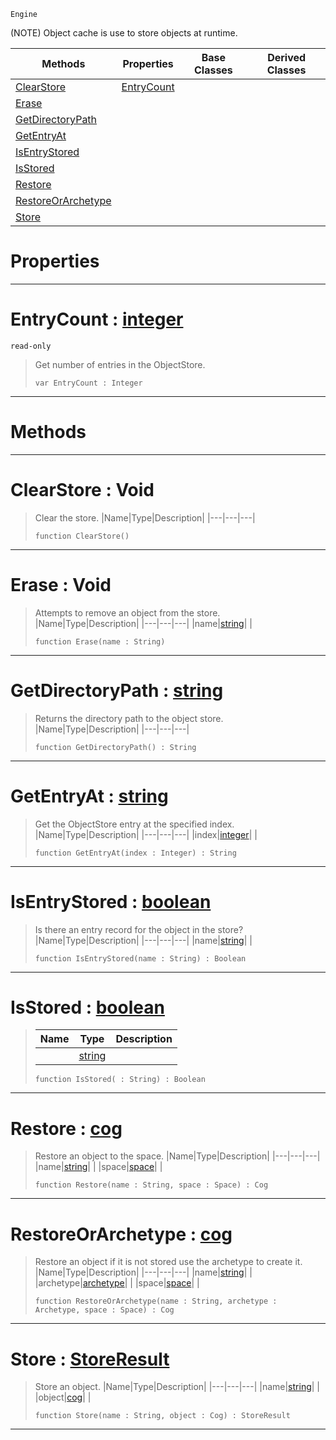  `Engine`

(NOTE) Object cache is use to store objects at runtime.

|Methods|Properties|Base Classes|Derived Classes|
|---|---|---|---|
|[ ClearStore](https://plasmaengine.github.io/PlasmaDocs/Plasma1/C++/code_reference/class_reference/objectstore.markdown#clearstore-void)|[ EntryCount](https://plasmaengine.github.io/PlasmaDocs/Plasma1/C++/code_reference/class_reference/objectstore.markdown#entrycount-plasma-engine-d)| | |
|[ Erase](https://plasmaengine.github.io/PlasmaDocs/Plasma1/C++/code_reference/class_reference/objectstore.markdown#erase-void)| | | |
|[ GetDirectoryPath](https://plasmaengine.github.io/PlasmaDocs/Plasma1/C++/code_reference/class_reference/objectstore.markdown#getdirectorypath-plasma-en)| | | |
|[ GetEntryAt](https://plasmaengine.github.io/PlasmaDocs/Plasma1/C++/code_reference/class_reference/objectstore.markdown#getentryat-plasma-engine-d)| | | |
|[ IsEntryStored](https://plasmaengine.github.io/PlasmaDocs/Plasma1/C++/code_reference/class_reference/objectstore.markdown#isentrystored-plasma-engin)| | | |
|[ IsStored](https://plasmaengine.github.io/PlasmaDocs/Plasma1/C++/code_reference/class_reference/objectstore.markdown#isstored-plasma-engine-doc)| | | |
|[ Restore](https://plasmaengine.github.io/PlasmaDocs/Plasma1/C++/code_reference/class_reference/objectstore.markdown#restore-plasma-engine-docu)| | | |
|[ RestoreOrArchetype](https://plasmaengine.github.io/PlasmaDocs/Plasma1/C++/code_reference/class_reference/objectstore.markdown#restoreorarchetype-plasma)| | | |
|[ Store](https://plasmaengine.github.io/PlasmaDocs/Plasma1/C++/code_reference/class_reference/objectstore.markdown#store-plasma-engine-docume)| | | |


 #  Properties


---  
 #  EntryCount : [integer](https://plasmaengine.github.io/PlasmaDocs/Plasma1/C++/code_reference/lightning_base_types/integer.markdown)

 `read-only`

> Get number of entries in the ObjectStore.
> ``` lang=cpp, name=Lightning
> var EntryCount : Integer


---  
 #  Methods


---  
 #  ClearStore : Void

> Clear the store.
> |Name|Type|Description|
> |---|---|---|
> ``` lang=cpp, name=Lightning
> function ClearStore()
> ``` 


---  
 #  Erase : Void

> Attempts to remove an object from the store.
> |Name|Type|Description|
> |---|---|---|
> |name|[string](https://plasmaengine.github.io/PlasmaDocs/Plasma1/C++/code_reference/lightning_base_types/string.markdown)| |
> ``` lang=cpp, name=Lightning
> function Erase(name : String)
> ``` 


---  
 #  GetDirectoryPath : [string](https://plasmaengine.github.io/PlasmaDocs/Plasma1/C++/code_reference/lightning_base_types/string.markdown)

> Returns the directory path to the object store.
> |Name|Type|Description|
> |---|---|---|
> ``` lang=cpp, name=Lightning
> function GetDirectoryPath() : String
> ``` 


---  
 #  GetEntryAt : [string](https://plasmaengine.github.io/PlasmaDocs/Plasma1/C++/code_reference/lightning_base_types/string.markdown)

> Get the ObjectStore entry at the specified index.
> |Name|Type|Description|
> |---|---|---|
> |index|[integer](https://plasmaengine.github.io/PlasmaDocs/Plasma1/C++/code_reference/lightning_base_types/integer.markdown)| |
> ``` lang=cpp, name=Lightning
> function GetEntryAt(index : Integer) : String
> ``` 


---  
 #  IsEntryStored : [boolean](https://plasmaengine.github.io/PlasmaDocs/Plasma1/C++/code_reference/lightning_base_types/boolean.markdown)

> Is there an entry record for the object in the store?
> |Name|Type|Description|
> |---|---|---|
> |name|[string](https://plasmaengine.github.io/PlasmaDocs/Plasma1/C++/code_reference/lightning_base_types/string.markdown)| |
> ``` lang=cpp, name=Lightning
> function IsEntryStored(name : String) : Boolean
> ``` 


---  
 #  IsStored : [boolean](https://plasmaengine.github.io/PlasmaDocs/Plasma1/C++/code_reference/lightning_base_types/boolean.markdown)

> 
> |Name|Type|Description|
> |---|---|---|
> ||[string](https://plasmaengine.github.io/PlasmaDocs/Plasma1/C++/code_reference/lightning_base_types/string.markdown)| |
> ``` lang=cpp, name=Lightning
> function IsStored( : String) : Boolean
> ``` 


---  
 #  Restore : [cog](https://plasmaengine.github.io/PlasmaDocs/Plasma1/C++/code_reference/class_reference/cog.markdown)

> Restore an object to the space.
> |Name|Type|Description|
> |---|---|---|
> |name|[string](https://plasmaengine.github.io/PlasmaDocs/Plasma1/C++/code_reference/lightning_base_types/string.markdown)| |
> |space|[space](https://plasmaengine.github.io/PlasmaDocs/Plasma1/C++/code_reference/class_reference/space.markdown)| |
> ``` lang=cpp, name=Lightning
> function Restore(name : String, space : Space) : Cog
> ``` 


---  
 #  RestoreOrArchetype : [cog](https://plasmaengine.github.io/PlasmaDocs/Plasma1/C++/code_reference/class_reference/cog.markdown)

> Restore an object if it is not stored use the archetype to create it.
> |Name|Type|Description|
> |---|---|---|
> |name|[string](https://plasmaengine.github.io/PlasmaDocs/Plasma1/C++/code_reference/lightning_base_types/string.markdown)| |
> |archetype|[archetype](https://plasmaengine.github.io/PlasmaDocs/Plasma1/C++/code_reference/class_reference/archetype.markdown)| |
> |space|[space](https://plasmaengine.github.io/PlasmaDocs/Plasma1/C++/code_reference/class_reference/space.markdown)| |
> ``` lang=cpp, name=Lightning
> function RestoreOrArchetype(name : String, archetype : Archetype, space : Space) : Cog
> ``` 


---  
 #  Store : [StoreResult](https://plasmaengine.github.io/PlasmaDocs/Plasma1/C++/code_reference/enum_reference.markdown#storeresult)

> Store an object.
> |Name|Type|Description|
> |---|---|---|
> |name|[string](https://plasmaengine.github.io/PlasmaDocs/Plasma1/C++/code_reference/lightning_base_types/string.markdown)| |
> |object|[cog](https://plasmaengine.github.io/PlasmaDocs/Plasma1/C++/code_reference/class_reference/cog.markdown)| |
> ``` lang=cpp, name=Lightning
> function Store(name : String, object : Cog) : StoreResult
> ``` 


---  
 

 